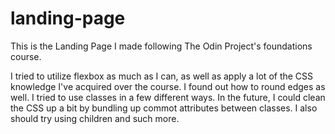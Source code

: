 # landing-page
This is the Landing Page I made following The Odin Project's foundations course.

I tried to utilize flexbox as much as I can, as well as apply a lot of the CSS knowledge I've acquired over the course.
I found out how to round edges as well. I tried to use classes in a few different ways. In the future, I could clean the CSS up a bit by
bundling up commot attributes between classes. I also should try using children and such more.